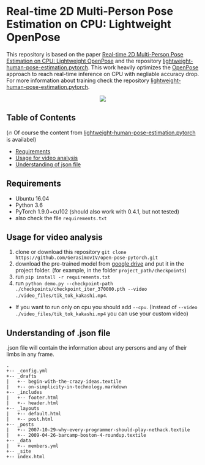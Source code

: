 # Real-time 2D Multi-Person Pose Estimation on CPU: Lightweight OpenPose

This repository is based on the paper [Real-time 2D Multi-Person Pose Estimation on CPU: Lightweight OpenPose](https://arxiv.org/pdf/1811.12004.pdf) and the repository [lightweight-human-pose-estimation.pytorch](https://github.com/Daniil-Osokin/lightweight-human-pose-estimation.pytorch). This work heavily optimizes the [OpenPose](https://github.com/CMU-Perceptual-Computing-Lab/openpose) approach to reach real-time inference on CPU with negliable accuracy drop. For more information about training check the repository [lightweight-human-pose-estimation.pytorch](https://github.com/Daniil-Osokin/lightweight-human-pose-estimation.pytorch).


<p align="center">
  <img src="video_files/tik_tok_kakashi_processed_.gif" />
</p>

## Table of Contents
(:fire: Of course the content from [lightweight-human-pose-estimation.pytorch](https://github.com/Daniil-Osokin/lightweight-human-pose-estimation.pytorch) is availabel)
* [Requirements](#requirements)
* [Usage for video analysis](#usage-for-video-analysis)
* [Understanding of json file](#understanding-of-json-file)

## Requirements

* Ubuntu 16.04
* Python 3.6
* PyTorch 1.9.0+cu102 (should also work with 0.4.1, but not tested)
* also check the file `requirements.txt`

## Usage for video analysis

1. clone or download this repository `git clone https://github.com/GerasimovIV/open-pose-pytorch.git`
2. download the pre-trained model from [google drive](https://drive.google.com/drive/u/1/folders/1VY6HT5-lb762AdNhvuus0-Scwx8icUTx) and put it in the project folder. (for example, in the folder `project_path/checkpoints`)
3. run `pip install -r requirements.txt`
4. run `python demo.py --checkpoint-path ./checkpoints/checkpoint_iter_370000.pth --video ./video_files/tik_tok_kakashi.mp4`. 
* If you want to run only on cpu you should add `--cpu`. (Instead of `--video ./video_files/tik_tok_kakashi.mp4` you can use your custom video)

## Understanding of .json file

.json file will contain the information about any persons and any of their limbs in any frame. 

```
.
+-- _config.yml
+-- _drafts
|   +-- begin-with-the-crazy-ideas.textile
|   +-- on-simplicity-in-technology.markdown
+-- _includes
|   +-- footer.html
|   +-- header.html
+-- _layouts
|   +-- default.html
|   +-- post.html
+-- _posts
|   +-- 2007-10-29-why-every-programmer-should-play-nethack.textile
|   +-- 2009-04-26-barcamp-boston-4-roundup.textile
+-- _data
|   +-- members.yml
+-- _site
+-- index.html
     
```
